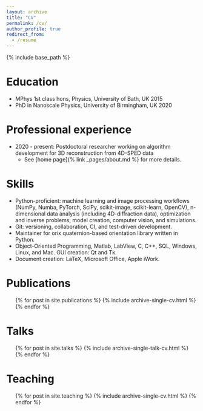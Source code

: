 ```yaml
---
layout: archive
title: "CV"
permalink: /cv/
author_profile: true
redirect_from:
  - /resume
---
```


{% include base_path %}

Education
======
* MPhys 1st class hons, Physics, University of Bath, UK 2015
* PhD in Nanoscale Physics, University of Birmingham, UK 2020

Professional experience
======
* 2020 - present: Postdoctoral researcher working on algorithm development for 3D reconstruction from 4D-SPED data
  * See [home page]{% link _pages/about.md %} for more details.
  
Skills
======
* Python-proficient: machine learning and image processing workflows (NumPy, Numba, PyTorch, SciPy, scikit-image, scikit-learn, OpenCV), n-dimensional data analysis (including 4D-diffraction data), optimization and inverse problems, model creation, computer vision, and simulations.
* Git: versioning, collaboration, CI, and test-driven development.
* Maintainer for orix quaternion-based orientation library written in Python.
* Object-Oriented Programming, Matlab, LabView, C, C++, SQL, Windows, Linux, and Mac. GUI creation: Qt and Tk.
* Document creation: LaTeX, Microsoft Office, Apple iWork.

Publications
======
  <ul>{% for post in site.publications %}
    {% include archive-single-cv.html %}
  {% endfor %}</ul>
  
Talks
======
  <ul>{% for post in site.talks %}
    {% include archive-single-talk-cv.html %}
  {% endfor %}</ul>
  
Teaching
======
  <ul>{% for post in site.teaching %}
    {% include archive-single-cv.html %}
  {% endfor %}</ul>
